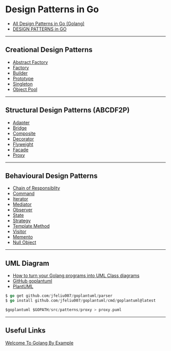 # Design Patterns in Go

* [All Design Patterns in Go (Golang)](https://golangbyexample.com/all-design-patterns-golang/)
* [DESIGN PATTERNS in GO](https://refactoring.guru/design-patterns/go)

***

## Creational Design Patterns

* [Abstract Factory](https://github.com/muarshad01/Design_Patterns_Go/blob/master/creational_design_patterns/abstract_factory/abstract_factory.md)
* [Factory](https://github.com/muarshad01/Design_Patterns_Go/blob/master/creational_design_patterns/factory/factory.md)
* [Builder](https://github.com/muarshad01/Design_Patterns_Go/blob/master/creational_design_patterns/builder/builder.md)
* [Prototype](https://github.com/muarshad01/Design_Patterns_Go/blob/master/creational_design_patterns/prototype/prototype.md)
* [Singleton](https://github.com/muarshad01/Design_Patterns_Go/blob/master/creational_design_patterns/singleton/singleton.md)
* [Object Pool](https://github.com/muarshad01/Design_Patterns_Go/blob/master/creational_design_patterns/object_pool/object_pool.md)

***

## Structural Design Patterns (ABCDF2P)

* [Adapter](https://github.com/muarshad01/Design_Patterns_Go/blob/master/structural_design_patterns/adapter/adapter.md)
* [Bridge](https://github.com/muarshad01/Design_Patterns_Go/blob/master/structural_design_patterns/bridge/bridge.md)
* [Composite](https://github.com/muarshad01/Design_Patterns_Go/blob/master/structural_design_patterns/composite/composite.md)
* [Decorator](https://github.com/muarshad01/Design_Patterns_Go/blob/master/structural_design_patterns/decorator/decorator.md)
* [Flyweight](https://github.com/muarshad01/Design_Patterns_Go/blob/master/structural_design_patterns/flyweight/flyweight.md)
* [Facade](https://github.com/muarshad01/Design_Patterns_Go/blob/master/structural_design_patterns/facade/facade.md)
* [Proxy](https://github.com/muarshad01/Design_Patterns_Go/blob/master/structural_design_patterns/proxy/proxy.md)

***

## Behavioural Design Patterns

* [Chain of Responsiblity](https://github.com/muarshad01/Design_Patterns_Go/blob/master/behavioral_design_patterns/chain_of_responsibility/chain_of_resp.md)
* [Command](https://github.com/muarshad01/Design_Patterns_Go/blob/master/behavioral_design_patterns/command/command.md)
* [Iterator](https://github.com/muarshad01/Design_Patterns_Go/blob/master/behavioral_design_patterns/iterator/iterator.md)
* [Mediator](https://github.com/muarshad01/Design_Patterns_Go/blob/master/behavioral_design_patterns/mediator/mediator.md)
* [Observer](https://github.com/muarshad01/Design_Patterns_Go/blob/master/behavioral_design_patterns/observer/observer.md)
* [State](https://github.com/muarshad01/Design_Patterns_Go/blob/master/behavioral_design_patterns/state/state.md)
* [Strategy](https://github.com/muarshad01/Design_Patterns_Go/blob/master/behavioral_design_patterns/strategy/strategy.md)
* [Template Method](https://github.com/muarshad01/Design_Patterns_Go/blob/master/behavioral_design_patterns/template/template.md)
* [Visitor](https://github.com/muarshad01/Design_Patterns_Go/blob/master/behavioral_design_patterns/visitor/visitor.md)
* [Memento](https://github.com/muarshad01/Design_Patterns_Go/blob/master/behavioral_design_patterns/memento/memento.md)
* [Null Object]()

***

## UML Diagram

* [How to turn your Golang programs into UML Class diagrams](https://www.reddit.com/r/golang/comments/ccc3cd/how_to_turn_your_golang_programs_into_uml_class/)
* [GitHub goplantuml](https://github.com/jfeliu007/goplantuml)
* [PlantUML](https://www.plantuml.com/plantuml/uml/SyfFKj2rKt3CoKnELR1Io4ZDoSa70000)


```go
$ go get github.com/jfeliu007/goplantuml/parser
$ go install github.com/jfeliu007/goplantuml/cmd/goplantuml@latest

$goplantuml $GOPATH/src/patterns/proxy > proxy.puml
```

***

## Useful Links

[Welcome To Golang By Example](https://golangbyexample.com/)
